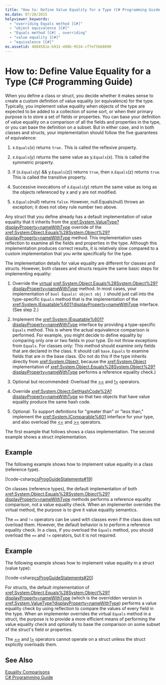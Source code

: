 ```yaml
---
title: "How to: Define Value Equality for a Type (C# Programming Guide)"
ms.date: 07/20/2015
helpviewer_keywords: 
  - "overriding Equals method [C#]"
  - "object equivalence [C#]"
  - "Equals method [C#] , overriding"
  - "value equality [C#]"
  - "equivalence [C#]"
ms.assetid: 4084581e-b931-498b-9534-cf7ef5b68690
---
```

# How to: Define Value Equality for a Type (C# Programming Guide)
When you define a class or struct, you decide whether it makes sense to create a custom definition of value equality (or equivalence) for the type. Typically, you implement value equality when objects of the type are expected to be added to a collection of some sort, or when their primary purpose is to store a set of fields or properties. You can base your definition of value equality on a comparison of all the fields and properties in the type, or you can base the definition on a subset. But in either case, and in both classes and structs, your implementation should follow the five guarantees of equivalence:  
  
1. x.`Equals`(x) returns `true.` This is called the reflexive property.  
  
2. x.`Equals`(y) returns the same value as y.`Equals`(x). This is called the symmetric property.  
  
3. if (x.`Equals`(y) && y.`Equals`(z)) returns `true`, then x.`Equals`(z) returns `true`. This is called the transitive property.  
  
4. Successive invocations of x.`Equals`(y) return the same value as long as the objects referenced by x and y are not modified.  
  
5. x.`Equals`(null) returns `false`. However, null.Equals(null) throws an exception; it does not obey rule number two above.  
  
 Any struct that you define already has a default implementation of value equality that it inherits from the <xref:System.ValueType?displayProperty=nameWithType> override of the <xref:System.Object.Equals%28System.Object%29?displayProperty=nameWithType> method. This implementation uses reflection to examine all the fields and properties in the type. Although this implementation produces correct results, it is relatively slow compared to a custom implementation that you write specifically for the type.  
  
 The implementation details for value equality are different for classes and structs. However, both classes and structs require the same basic steps for implementing equality:  
  
1. Override the [virtual](../../../csharp/language-reference/keywords/virtual.md) <xref:System.Object.Equals%28System.Object%29?displayProperty=nameWithType> method. In most cases, your implementation of `bool Equals( object obj )` should just call into the type-specific `Equals` method that is the implementation of the <xref:System.IEquatable%601?displayProperty=nameWithType> interface. (See step 2.)  
  
2. Implement the <xref:System.IEquatable%601?displayProperty=nameWithType> interface by providing a type-specific `Equals` method. This is where the actual equivalence comparison is performed. For example, you might decide to define equality by comparing only one or two fields in your type. Do not throw exceptions from `Equals`. For classes only: This method should examine only fields that are declared in the class. It should call `base.Equals` to examine fields that are in the base class. (Do not do this if the type inherits directly from <xref:System.Object>, because the <xref:System.Object> implementation of <xref:System.Object.Equals%28System.Object%29?displayProperty=nameWithType> performs a reference equality check.)  
  
3. Optional but recommended: Overload the [==](../../../csharp/language-reference/operators/equality-comparison-operator.md) and [!=](../../../csharp/language-reference/operators/not-equal-operator.md) operators.  
  
4. Override <xref:System.Object.GetHashCode%2A?displayProperty=nameWithType> so that two objects that have value equality produce the same hash code.  
  
5. Optional: To support definitions for "greater than" or "less than," implement the <xref:System.IComparable%601> interface for your type, and also overload the [<=](../../../csharp/language-reference/operators/less-than-equal-operator.md) and [>=](../../../csharp/language-reference/operators/greater-than-equal-operator.md) operators.  
  
 The first example that follows shows a class implementation. The second example shows a struct implementation.  
  
## Example  
 The following example shows how to implement value equality in a class (reference type).  
  
 [!code-csharp[csProgGuideStatements#19](../../../csharp/programming-guide/classes-and-structs/codesnippet/CSharp/how-to-define-value-equality-for-a-type_1.cs)]  
  
 On classes (reference types), the default implementation of both <xref:System.Object.Equals%28System.Object%29?displayProperty=nameWithType> methods performs a reference equality comparison, not a value equality check. When an implementer overrides the virtual method, the purpose is to give it value equality semantics.  
  
 The `==` and `!=` operators can be used with classes even if the class does not overload them. However, the default behavior is to perform a reference equality check. In a class, if you overload the `Equals` method, you should overload the `==` and `!=` operators, but it is not required.  
  
## Example  
 The following example shows how to implement value equality in a struct (value type):  
  
 [!code-csharp[csProgGuideStatements#20](../../../csharp/programming-guide/classes-and-structs/codesnippet/CSharp/how-to-define-value-equality-for-a-type_2.cs)]  
  
 For structs, the default implementation of <xref:System.Object.Equals%28System.Object%29?displayProperty=nameWithType> (which is the overridden version in <xref:System.ValueType?displayProperty=nameWithType>) performs a value equality check by using reflection to compare the values of every field in the type. When an implementer overrides the virtual `Equals` method in a struct, the purpose is to provide a more efficient means of performing the value equality check and optionally to base the comparison on some subset of the struct's field or properties.  
  
 The [==](../../../csharp/language-reference/operators/equality-comparison-operator.md) and [!=](../../../csharp/language-reference/operators/not-equal-operator.md) operators cannot operate on a struct unless the struct explicitly overloads them.  
  
## See Also  
 [Equality Comparisons](../../../csharp/programming-guide/statements-expressions-operators/equality-comparisons.md)  
 [C# Programming Guide](../../../csharp/programming-guide/index.md)
